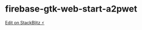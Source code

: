 # firebase-gtk-web-start-a2pwet

[Edit on StackBlitz ⚡️](https://stackblitz.com/edit/firebase-gtk-web-start-a2pwet)